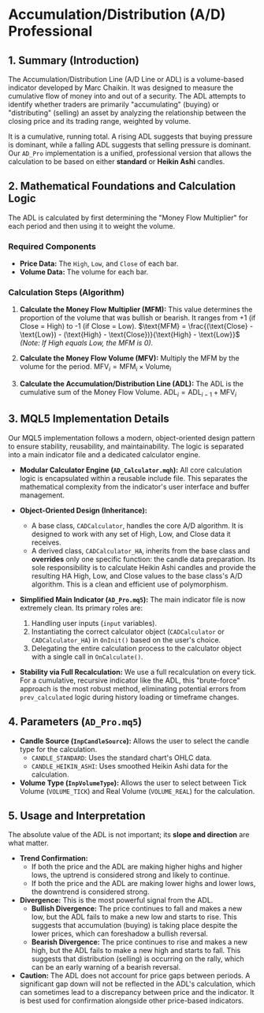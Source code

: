 # Accumulation/Distribution (A/D) Professional

## 1. Summary (Introduction)

The Accumulation/Distribution Line (A/D Line or ADL) is a volume-based indicator developed by Marc Chaikin. It was designed to measure the cumulative flow of money into and out of a security. The ADL attempts to identify whether traders are primarily "accumulating" (buying) or "distributing" (selling) an asset by analyzing the relationship between the closing price and its trading range, weighted by volume.

It is a cumulative, running total. A rising ADL suggests that buying pressure is dominant, while a falling ADL suggests that selling pressure is dominant. Our `AD_Pro` implementation is a unified, professional version that allows the calculation to be based on either **standard** or **Heikin Ashi** candles.

## 2. Mathematical Foundations and Calculation Logic

The ADL is calculated by first determining the "Money Flow Multiplier" for each period and then using it to weight the volume.

### Required Components

* **Price Data:** The `High`, `Low`, and `Close` of each bar.
* **Volume Data:** The volume for each bar.

### Calculation Steps (Algorithm)

1. **Calculate the Money Flow Multiplier (MFM):** This value determines the proportion of the volume that was bullish or bearish. It ranges from +1 (if Close = High) to -1 (if Close = Low).
    $\text{MFM} = \frac{(\text{Close} - \text{Low}) - (\text{High} - \text{Close})}{\text{High} - \text{Low}}$
    *(Note: If High equals Low, the MFM is 0).*

2. **Calculate the Money Flow Volume (MFV):** Multiply the MFM by the volume for the period.
    $\text{MFV}_i = \text{MFM}_i \times \text{Volume}_i$

3. **Calculate the Accumulation/Distribution Line (ADL):** The ADL is the cumulative sum of the Money Flow Volume.
    $\text{ADL}_i = \text{ADL}_{i-1} + \text{MFV}_i$

## 3. MQL5 Implementation Details

Our MQL5 implementation follows a modern, object-oriented design pattern to ensure stability, reusability, and maintainability. The logic is separated into a main indicator file and a dedicated calculator engine.

* **Modular Calculator Engine (`AD_Calculator.mqh`):**
    All core calculation logic is encapsulated within a reusable include file. This separates the mathematical complexity from the indicator's user interface and buffer management.

* **Object-Oriented Design (Inheritance):**
  * A base class, `CADCalculator`, handles the core A/D algorithm. It is designed to work with any set of High, Low, and Close data it receives.
  * A derived class, `CADCalculator_HA`, inherits from the base class and **overrides** only one specific function: the candle data preparation. Its sole responsibility is to calculate Heikin Ashi candles and provide the resulting HA High, Low, and Close values to the base class's A/D algorithm. This is a clean and efficient use of polymorphism.

* **Simplified Main Indicator (`AD_Pro.mq5`):**
    The main indicator file is now extremely clean. Its primary roles are:
    1. Handling user inputs (`input` variables).
    2. Instantiating the correct calculator object (`CADCalculator` or `CADCalculator_HA`) in `OnInit()` based on the user's choice.
    3. Delegating the entire calculation process to the calculator object with a single call in `OnCalculate()`.

* **Stability via Full Recalculation:** We use a full recalculation on every tick. For a cumulative, recursive indicator like the ADL, this "brute-force" approach is the most robust method, eliminating potential errors from `prev_calculated` logic during history loading or timeframe changes.

## 4. Parameters (`AD_Pro.mq5`)

* **Candle Source (`InpCandleSource`):** Allows the user to select the candle type for the calculation.
  * `CANDLE_STANDARD`: Uses the standard chart's OHLC data.
  * `CANDLE_HEIKIN_ASHI`: Uses smoothed Heikin Ashi data for the calculation.
* **Volume Type (`InpVolumeType`):** Allows the user to select between Tick Volume (`VOLUME_TICK`) and Real Volume (`VOLUME_REAL`) for the calculation.

## 5. Usage and Interpretation

The absolute value of the ADL is not important; its **slope and direction** are what matter.

* **Trend Confirmation:**
  * If both the price and the ADL are making higher highs and higher lows, the uptrend is considered strong and likely to continue.
  * If both the price and the ADL are making lower highs and lower lows, the downtrend is considered strong.
* **Divergence:** This is the most powerful signal from the ADL.
  * **Bullish Divergence:** The price continues to fall and makes a new low, but the ADL fails to make a new low and starts to rise. This suggests that accumulation (buying) is taking place despite the lower prices, which can foreshadow a bullish reversal.
  * **Bearish Divergence:** The price continues to rise and makes a new high, but the ADL fails to make a new high and starts to fall. This suggests that distribution (selling) is occurring on the rally, which can be an early warning of a bearish reversal.
* **Caution:** The ADL does not account for price gaps between periods. A significant gap down will not be reflected in the ADL's calculation, which can sometimes lead to a discrepancy between price and the indicator. It is best used for confirmation alongside other price-based indicators.
